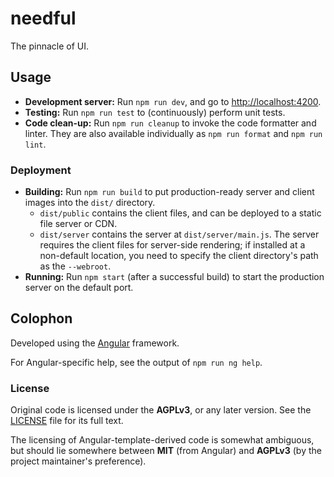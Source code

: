# needful

The pinnacle of UI.

## Usage

- **Development server:** Run `npm run dev`, and go to <http://localhost:4200>.
- **Testing:** Run `npm run test` to (continuously) perform unit tests.
- **Code clean-up:** Run `npm run cleanup` to invoke the code formatter and
  linter. They are also available individually as `npm run format` and
  `npm run lint`.

### Deployment

- **Building:** Run `npm run build` to put production-ready server and client
  images into the `dist/` directory.
  - `dist/public` contains the client files, and can be deployed to a static
    file server or CDN.
  - `dist/server` contains the server at `dist/server/main.js`. The server
    requires the client files for server-side rendering; if installed at a
    non-default location, you need to specify the client directory's path as the
    `--webroot`.
- **Running:** Run `npm start` (after a successful build) to start the
  production server on the default port.

## Colophon

Developed using the [Angular](https://angular.io) framework.

For Angular-specific help, see the output of `npm run ng help`.

### License

Original code is licensed under the **AGPLv3**, or any later version. See the
[LICENSE](LICENSE) file for its full text.

The licensing of Angular-template-derived code is somewhat ambiguous, but should
lie somewhere between **MIT** (from Angular) and **AGPLv3** (by the project
maintainer's preference).

